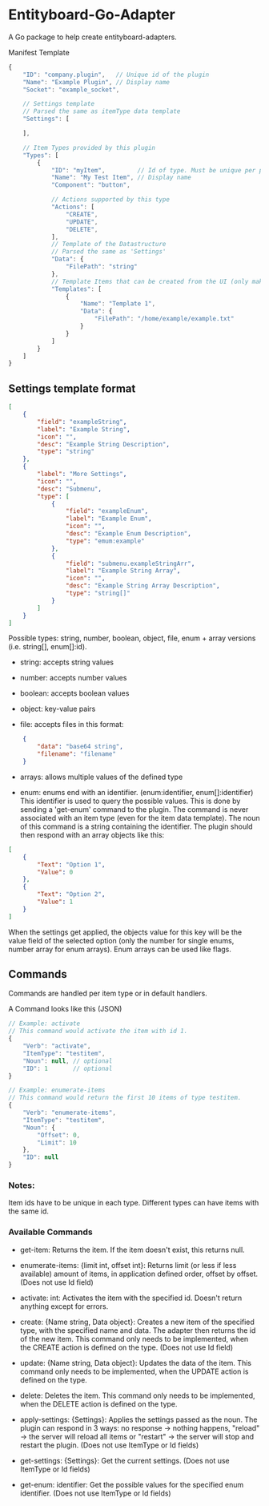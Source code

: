 # Entityboard-Go-Adapter

A Go package to help create entityboard-adapters.

Manifest Template

```js
{
    "ID": "company.plugin",   // Unique id of the plugin
    "Name": "Example Plugin", // Display name
    "Socket": "example_socket",

    // Settings template
    // Parsed the same as itemType data template
    "Settings": [

    ],

    // Item Types provided by this plugin
    "Types": [
        {
            "ID": "myItem",         // Id of type. Must be unique per plugin
            "Name": "My Test Item", // Display name
            "Component": "button",

            // Actions supported by this type
            "Actions": [
                "CREATE",
                "UPDATE",
                "DELETE",
            ],
            // Template of the Datastructure
            // Parsed the same as 'Settings'
            "Data": {
                "FilePath": "string"
            },
            // Template Items that can be created from the UI (only makes sense with CREATE action)
            "Templates": [
                {
                    "Name": "Template 1",
                    "Data": {
                        "FilePath": "/home/example/example.txt"
                    }
                }
            ]
        }
    ]
}
```

## Settings template format

```json
[
    {
        "field": "exampleString",
        "label": "Example String",
        "icon": "",
        "desc": "Example String Description",
        "type": "string"
    },
    {
        "label": "More Settings",
        "icon": "",
        "desc": "Submenu",
        "type": [
            {
                "field": "exampleEnum",
                "label": "Example Enum",
                "icon": "",
                "desc": "Example Enum Description",
                "type": "emum:example"
            },
            {
                "field": "submenu.exampleStringArr",
                "label": "Example String Array",
                "icon": "",
                "desc": "Example String Array Description",
                "type": "string[]"
            }
        ]
    }
]

```

Possible types: string, number, boolean, object, file, enum + array versions (i.e. string[], enum[]:id).

- string: accepts string values

- number: accepts number values

- boolean: accepts boolean values

- object: key-value pairs

- file: accepts files in this format:

```json
    {
        "data": "base64 string",
        "filename": "filename"
    }
```

- arrays: allows multiple values of the defined type

- enum: enums end with an identifier. (enum:identifier, enum[]:identifier)
This identifier is used to query the possible values. This is done by sending a 'get-enum' command to the plugin.
The command is never associated with an item type (even for the item data template). The noun of this command is a string containing the identifier.
The plugin should then respond with an array objects like this:
```json
[
    {
        "Text": "Option 1",
        "Value": 0
    },
    {
        "Text": "Option 2",
        "Value": 1
    }
]
```
When the settings get applied, the objects value for this key will be the value field of the selected option (only the number for single enums, number array for enum arrays). Enum arrays can be used like flags.

## Commands

Commands are handled per item type or in default handlers.

A Command looks like this (JSON)

```js
// Example: activate
// This command would activate the item with id 1.
{
    "Verb": "activate",
    "ItemType": "testitem",
    "Noun": null, // optional
    "ID": 1       // optional
}

// Example: enumerate-items
// This command would return the first 10 items of type testitem.
{
    "Verb": "enumerate-items",
    "ItemType": "testitem",
    "Noun": {
        "Offset": 0,
        "Limit": 10
    },
    "ID": null
}
```

### Notes:
Item ids have to be unique in each type. Different types can have items with the same id.

### Available Commands

- get-item: Returns the item. If the item doesn't exist, this returns null.

- enumerate-items: {limit int, offset int}: Returns limit (or less if less available) amount of items, in application defined order, offset by offset. 
(Does not use Id field)

- activate: int: Activates the item with the specified id. Doesn't return anything except for errors.

- create: {Name string, Data object}: Creates a new item of the specified type, with the specified name and data. The adapter then returns the id of the new item. This command only needs to be implemented, when the CREATE action is defined on the type.
(Does not use Id field)

- update: {Name string, Data object}: Updates the data of the item. This command only needs to be implemented, when the UPDATE action is defined on the type.

- delete: Deletes the item. This command only needs to be implemented, when the DELETE action is defined on the type.

- apply-settings: {Settings}: Applies the settings passed as the noun. The plugin can respond in 3 ways: no response -> nothing happens, "reload" -> the server will reload all items or "restart" -> the server will stop and restart the plugin.
(Does not use ItemType or Id fields)

- get-settings: {Settings}: Get the current settings.
(Does not use ItemType or Id fields)

- get-enum: identifier: Get the possible values for the specified enum identifier.
(Does not use ItemType or Id fields)
